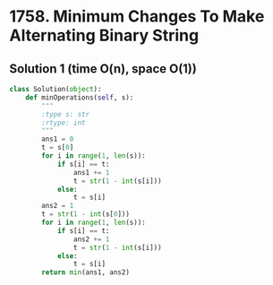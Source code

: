 # 1758. Minimum Changes To Make Alternating Binary String

## Solution 1 (time O(n), space O(1))

```python
class Solution(object):
    def minOperations(self, s):
        """
        :type s: str
        :rtype: int
        """
        ans1 = 0
        t = s[0]
        for i in range(1, len(s)):
            if s[i] == t:
                ans1 += 1
                t = str(1 - int(s[i]))
            else:
                t = s[i]
        ans2 = 1
        t = str(1 - int(s[0]))
        for i in range(1, len(s)):
            if s[i] == t:
                ans2 += 1
                t = str(1 - int(s[i]))
            else:
                t = s[i]
        return min(ans1, ans2)
```
